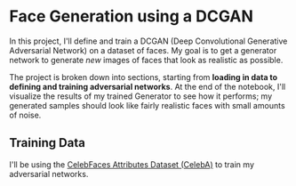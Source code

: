 # Face Generation using a DCGAN

In this project, I'll define and train a DCGAN (Deep Convolutional Generative Adversarial Network) on a dataset of faces. My goal is to get a generator network to generate *new* images of faces that look as realistic as possible.

The project is broken down into sections, starting from **loading in data to defining and training adversarial networks**. At the end of the notebook, I'll visualize the results of my trained Generator to see how it performs; my generated samples should look like fairly realistic faces with small amounts of noise.

## Training Data

I'll be using the [CelebFaces Attributes Dataset (CelebA)](http://mmlab.ie.cuhk.edu.hk/projects/CelebA.html) to train my adversarial networks.
